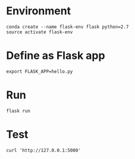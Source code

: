 
# Environment
```
conda create --name flask-env flask python=2.7
source activate flask-env
```

# Define as Flask app
```
export FLASK_APP=hello.py
```

# Run
```
flask run
```

# Test
```
curl 'http://127.0.0.1:5000'
```

